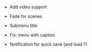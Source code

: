 * Add video support

* Fade for scenes

* Submenu title

* Fix: menu with caption

* Notification for quick save (and load ?)

